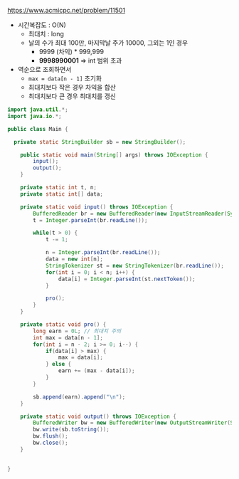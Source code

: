 https://www.acmicpc.net/problem/11501

- 시간복잡도 : O(N)
    - 최대치 : long
    - 날의 수가 최대 100만, 마지막날 주가 10000, 그외는 1인 경우
        - 9999 (차익) * 999,999
        - **9998990001** ⇒ int 범위 초과
- 역순으로 조회하면서
    - `max = data[n - 1]` 초기화
    - 최대치보다 작은 경우 차익을 합산
    - 최대치보다 큰 경우 최대치를 갱신

```java
import java.util.*;
import java.io.*;

public class Main {

  private static StringBuilder sb = new StringBuilder();

    public static void main(String[] args) throws IOException {
        input();
        output();
    }

    private static int t, n;
    private static int[] data;

    private static void input() throws IOException {
        BufferedReader br = new BufferedReader(new InputStreamReader(System.in));
        t = Integer.parseInt(br.readLine());

        while(t > 0) {
            t -= 1;

            n = Integer.parseInt(br.readLine());
            data = new int[n];
            StringTokenizer st = new StringTokenizer(br.readLine());
            for(int i = 0; i < n; i++) {
                data[i] = Integer.parseInt(st.nextToken());
            }

            pro();
        }
    }

    private static void pro() {
        long earn = 0L; // 최대치 주의
        int max = data[n - 1];
        for(int i = n - 2; i >= 0; i--) {
            if(data[i] > max) {
                max = data[i];
            } else {
                earn += (max - data[i]);
            }
        }

        sb.append(earn).append("\n");
    }

    private static void output() throws IOException {
        BufferedWriter bw = new BufferedWriter(new OutputStreamWriter(System.out));
        bw.write(sb.toString());
        bw.flush();
        bw.close();
    }

  
}
```